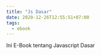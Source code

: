 ```yaml
---
title: "Js Dasar"
date: 2020-12-26T12:55:51+07:00
tags:
  - ebook
---
```


Ini E-Book tentang Javascript Dasar

